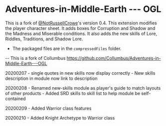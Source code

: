 # Adventures-in-Middle-Earth --- OGL

This is a fork of [@NotRussellCrowe](https://svn.fantasygrounds.com/forums/showthread.php?37167-Adventures-in-Middle-Earth&highlight=Adventures+in+Middle-Earth)'s version 0.4. This extension modifies the player character sheet. It adds boxes for Corruption and Shadow and the Madness and Miserable conditions. It also adds the new skills of Lore, Riddles, Traditions, and Shadow Lore.

- The packaged files are in the `compressedFiles` folder.

--
This is a fork of Collumbus https://github.com/Collumbus/Adventures-in-Middle-Earth---OGL

20200207  - single quotes in new skills now display correctly
          - New skills description in module now link to description

20200208  - Renamed new-skills module as player's guide to match layouts of other products
          - Added SRD skills to skill list to help module be self-contained

20200209  - Added Warrior class features

20200210  - Added Knight Archetype to Warrior class